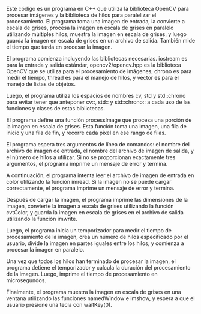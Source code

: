 Este código es un programa en C++ que utiliza la biblioteca OpenCV para procesar imágenes y la biblioteca de hilos para paralelizar el procesamiento. El programa toma una imagen de entrada, la convierte a escala de grises, procesa la imagen en escala de grises en paralelo utilizando múltiples hilos, muestra la imagen en escala de grises, y luego guarda la imagen en escala de grises en un archivo de salida. También mide el tiempo que tarda en procesar la imagen.

El programa comienza incluyendo las bibliotecas necesarias. iostream es para la entrada y salida estándar, opencv2/opencv.hpp es la biblioteca OpenCV que se utiliza para el procesamiento de imágenes, chrono es para medir el tiempo, thread es para el manejo de hilos, y vector es para el manejo de listas de objetos.

Luego, el programa utiliza los espacios de nombres cv, std y std::chrono para evitar tener que anteponer cv::, std:: y std::chrono:: a cada uso de las funciones y clases de estas bibliotecas.

El programa define una función processImage que procesa una porción de la imagen en escala de grises. Esta función toma una imagen, una fila de inicio y una fila de fin, y recorre cada píxel en ese rango de filas.

El programa espera tres argumentos de línea de comandos: el nombre del archivo de imagen de entrada, el nombre del archivo de imagen de salida, y el número de hilos a utilizar. Si no se proporcionan exactamente tres argumentos, el programa imprime un mensaje de error y termina.

A continuación, el programa intenta leer el archivo de imagen de entrada en color utilizando la función imread. Si la imagen no se puede cargar correctamente, el programa imprime un mensaje de error y termina.

Después de cargar la imagen, el programa imprime las dimensiones de la imagen, convierte la imagen a escala de grises utilizando la función cvtColor, y guarda la imagen en escala de grises en el archivo de salida utilizando la función imwrite.

Luego, el programa inicia un temporizador para medir el tiempo de procesamiento de la imagen, crea un número de hilos especificado por el usuario, divide la imagen en partes iguales entre los hilos, y comienza a procesar la imagen en paralelo.

Una vez que todos los hilos han terminado de procesar la imagen, el programa detiene el temporizador y calcula la duración del procesamiento de la imagen. Luego, imprime el tiempo de procesamiento en microsegundos.

Finalmente, el programa muestra la imagen en escala de grises en una ventana utilizando las funciones namedWindow e imshow, y espera a que el usuario presione una tecla con waitKey(0).